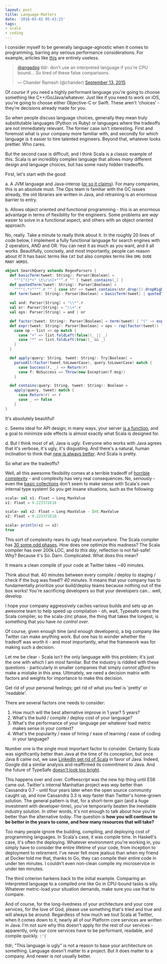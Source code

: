 ```yaml
---
layout: post
title: Language Matters
date: '2016-03-02 05:43:25'
tags:
- scala
- coding
---
```


I consider myself to be generally language-agnostic when it comes to programming, barring any serious performance considerations. For example, articles like [this](https://blog.repustate.com/migrating-entire-api-go-python/) are entirely useless.

<blockquote class="twitter-tweet" data-lang="en"><p lang="en" dir="ltr"><a href="https://twitter.com/angadsg">@angadsg</a> tldr: don&#39;t use an interpreted language if you&#39;re CPU bound... So tired of these false comparisons.</p>&mdash; Chander Ramesh (@chander) <a href="https://twitter.com/chander/status/642869444377620480">September 13, 2015</a></blockquote>
<script async src="//platform.twitter.com/widgets.js" charset="utf-8"></script>

Of *course* if you need a highly performant language you're going to choose something like C++/Go/Java/whatever. Just like if you need to work on iOS, you're going to choose either Objective-C or Swift. These aren't 'choices' - they're decisions already made for you.

So when people discuss language choices, generally they mean truly substitutable languages (Python vs Ruby) or languages where the tradeoffs are not immediately relevant. The former case isn't interesting. First and foremost what is your company more familiar with, and secondly for which language is it easier to hire talented engineers. Beyond that, whatever looks prettier. Who cares.

But the second case is difficult, and I think Scala is a classic example of this. Scala is an incredibly complex language that allows *many* different design and language choices, but has some nasty hidden tradeoffs.

First, let's start with the good:

a. A JVM language and Java-interop ([or so it claims](https://issues.scala-lang.org/browse/SI-4389)). For many companies, this is an absolute must. The Ops team is familiar with the GC issues already, the old libraries are written in Java, and retraining is an enormous barrier to entry.

b. Allows object oriented *and* functional programming - this is an enormous advantage in terms of flexibility for the engineers. Some problems are *way* easier to solve in a functional aspect, and others with an object oriented approach.

No, really. Take a minute to really think about it. In the roughly 20 lines of code below, I implement a fully functional language for search engines with 2 operators, AND and OR. You can nest it as much as you want, and it all works. Beautifully, concisely, and most importantly, people can reason about it! It has basic terms like <code>CAT</code> but also complex terms like <code>OMG DUDE MANY WORDS</code>.

```scala
object SearchQuery extends RegexParsers {
  def basicTerm(tweet: String): Parser[Boolean] =
    """[^()*+" \t\r\n]+""".r ^^ { tweet.contains(_) }
  def quotedTerm(tweet: String): Parser[Boolean] =
    """"(.*)"""".r ^^ { case str => tweet.contains(str.drop(1).dropRight(1)) }
  def term(tweet: String): Parser[Boolean] = basicTerm(tweet) | quotedTerm(tweet)

  val and: Parser[String] = "\\*".r
  val or: Parser[String] = "\\+".r
  val ops: Parser[String] = and | or

  def factor(tweet: String): Parser[Boolean] = term(tweet) | "(" ~> expr(tweet) <~ ")"
  def expr(tweet: String): Parser[Boolean] = ops ~ rep(factor(tweet)) ^^ {
    case op ~ list => op match {
      case "+" => list.foldLeft(false)(_ || _)
      case "*" => list.foldLeft(true)(_ && _)
    }
  }

  def apply(query: String, tweet: String): Try[Boolean] =
    parseAll(factor(tweet.toLowerCase), query.toLowerCase) match {
      case Success(r, _) => Return(r)
      case f: NoSuccess => Throw(new Exception(f.msg))
    }

  def contains(query: String, tweet: String): Boolean = 
    apply(query, tweet) match {
      case Return(r) => r
      case _ => false
    }
}
```

It's absolutely beautiful!

c. Seems ideal for API design; in many ways, your server [is a function](http://monkey.org/~marius/funsrv.pdf), and a goal to minimize side effects is almost exactly what Scala is designed for.

d. But I think most of all, Java is *ugly*. Everyone who works with Java agrees that it's verbose, it's ugly, it's disgusting. And there's a natural, human inclination to think that [new is always better](https://www.youtube.com/watch?v=x7_KFazcb3w). And Scala is pretty.

So what are the tradeoffs?

Well, all this awesome flexibility comes at a terrible tradeoff of [horrible complexity](https://www.youtube.com/watch?v=TS1lpKBMkgg) - and complexity has very real consequences. No, seriously - even the [basic collections](https://www.youtube.com/watch?v=uiJycy6dFSQ) don't seem to make sense with Scala's own internal type system! So you get insane situations, such as the following:

```scala
scala> val x1: Float = Long.MaxValue
x1: Float = 9.223372E18

scala> val x2: Float = Long.MaxValue - Int.MaxValue
x2: Float = 9.223372E18

scala> println(x1 == x2)
true
```

This sort of complexity rears its ugly head *everywhere*. The Scala compiler has [30 some odd phases](http://stackoverflow.com/questions/4527902/what-is-the-order-of-the-scala-compiler-phases). How does one optimize this madness? The Scala compiler has over 200k LOC, and *to this day*, reflection is not fail-safe! Why? Because it's So. Darn. Complicated. What does this mean?

It means a clean compile of your code at Twitter takes ~40 minutes.

Think about that. 40 minutes between every compile / deploy to staging / check if the bug was fixed!? *40 minutes*. It means that your company has to fundamentally prioritize your build/deploy teams because nothing out of the box works! You're sacrificing developers so that your developers can... well, develop.

I hope your company aggressively caches various builds and sets up an awesome team to help speed up compilation - oh, wait, Typesafe owns the Scala compiler, so the scala-zinc phase, the thing that takes the longest, is something that you have *no control over*.

Of course, given enough time (and enough developers), a big company like Twitter can make anything work. But one has to wonder whether the tradeoff was worth it - and *most* importantly, what the framework was for making such a decision.

Let me be clear - Scala isn't the only language with this problem; it's just the one with which I am most familiar. But the industry is riddled with these questions - particularly in smaller companies that simply *cannot afford* to make a mistake in this area. Ultimately, we need a decision matrix with factors and weights for importance to make this decision.

Get rid of your personal feelings; get rid of what you feel is 'pretty' or 'readable'.

There are several factors one needs to consider:

1. How much will the best alternative improve in 1 year? 5 years?
2. What's the build / compile / deploy cost of your language?
3. What's the performance of your language per whatever load metric makes sense in your context?
4. What's the popularity / ease of hiring / ease of learning / ease of coding in your language?

Number one is the single most important factor to consider. Certainly Scala was significantly better than Java at the time of its conception, but once Java 8 came out, we saw [LinkedIn get rid of Scala](https://www.quora.com/Is-LinkedIn-getting-rid-of-Scala) in favor of Java. Indeed, Google did a similar analysis and reaffirmed its commitment to Java. And the future of TypeSafe [doesn't look too bright](https://www.linkedin.com/pulse/scala-way-out-owen-rubel).

This happens over and over. Coffeescript was the new hip thing until ES6 came out. Twitter's internal Manhattan project was *way* better than Cassandra 0.7 - until four years later when the open source community caught up, and now Cassandra 3.3 is *way* faster than Twitter's home-grown solution. The general pattern is that, for a short-term gain (and a *huge* investment with developer-time), you've temporarily beaten the inevitable industry solution.  In other words, it's not enough to talk about how you're better than the alternative *today*. The question is **how you will continue to be better in the years to come, and how many resources that will take?**

Too many people ignore the building, compiling, and deploying cost of programming languages. In Scala's case, it was compile time. In Haskell's case, it's often the deploying. Whatever environment you're working in, you simply have to consider the entire lifetime of your code, from inception to deployment to retirement. I've never felt more jealous than when my friend at Docker told me that, thanks to Go, they can compile their entire code in under ten minutes. I couldn't even non-clean compile my microservice in under ten minutes.

The third criterion harkens back to the initial example. Comparing an interpreted language to a compiled one like Go in CPU-bound tasks is silly. Whatever metric-load your situation demands, make sure you use that to compare.

And of course, for the long-livedness of your architecture and your core services, for the love of God, please use something that's tried and true and will always be around. Regardless of how much we tout Scala at Twitter, when it comes down to it, nearly all of our Platform core services are written in Java. I'm not sure why this doesn't apply for the rest of our services - apparently, only our core services have to be performant, readable, and compile quickly. <code>:'(</code>

tldr; "This language is ugly" is not a reason to base your architecture on something. Language doesn't matter to a project. But it does matter to a company. And newer is *not* usually better.